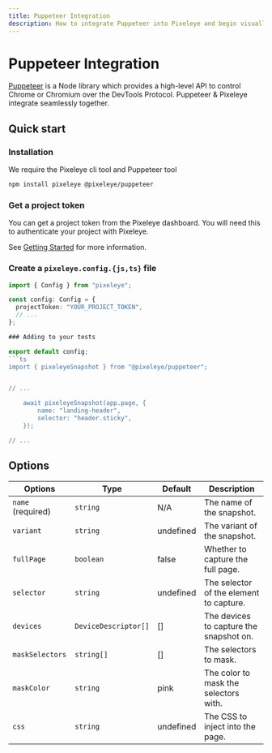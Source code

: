 ```yaml
---
title: Puppeteer Integration
description: How to integrate Puppeteer into Pixeleye and begin visually testing your website. Get setup in minutes with this guide.
---
```


# Puppeteer Integration

[Puppeteer](https://pptr.dev) is a Node library which provides a high-level API to control Chrome or Chromium over the DevTools Protocol. Puppeteer & Pixeleye integrate seamlessly together.

## Quick start

### Installation

We require the Pixeleye cli tool and Puppeteer tool

```bash
npm install pixeleye @pixeleye/puppeteer
```

### Get a project token

You can get a project token from the Pixeleye dashboard. You will need this to authenticate your project with Pixeleye.

See [Getting Started](/docs/01-getting-started/02-setup.md) for more information.

### Create a `pixeleye.config.{js,ts}` file

````ts
import { Config } from "pixeleye";

const config: Config = {
  projectToken: "YOUR_PROJECT_TOKEN",
  // ...
};

### Adding to your tests

export default config;
```ts
import { pixeleyeSnapshot } from "@pixeleye/puppeteer";


// ...

    await pixeleyeSnapshot(app.page, {
        name: "landing-header",
        selector: "header.sticky",
    });

// ...

````

## Options

| Options           | Type                 | Default   | Description                             |
| ----------------- | -------------------- | --------- | --------------------------------------- |
| `name` (required) | `string`             | N/A       | The name of the snapshot.               |
| `variant`         | `string`             | undefined | The variant of the snapshot.            |
| `fullPage`        | `boolean`            | false     | Whether to capture the full page.       |
| `selector`        | `string`             | undefined | The selector of the element to capture. |
| `devices`         | `DeviceDescriptor[]` | []        | The devices to capture the snapshot on. |
| `maskSelectors`   | `string[]`           | []        | The selectors to mask.                  |
| `maskColor`       | `string`             | pink      | The color to mask the selectors with.   |
| `css`             | `string`             | undefined | The CSS to inject into the page.        |
